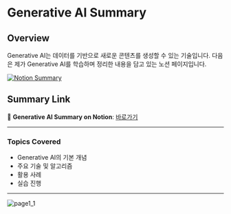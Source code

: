 # Generative AI Summary

## Overview

Generative AI는 데이터를 기반으로 새로운 콘텐츠를 생성할 수 있는 기술입니다. 다음은 제가 Generative AI를 학습하며 정리한 내용을 담고 있는 노션 페이지입니다.

[![Notion Summary](https://user-images.githubusercontent.com/user-attachments/assets/1a587742-11f2-4a63-876d-9de1bb04d3b7)](https://www.notion.so/AI-1591c9ad1ab2804fb0f1d4186c35ace9)

## Summary Link

📝 **Generative AI Summary on Notion**: [바로가기](https://www.notion.so/AI-1591c9ad1ab2804fb0f1d4186c35ace9)

---

### Topics Covered

- Generative AI의 기본 개념
- 주요 기술 및 알고리즘
- 활용 사례
- 실습 진행

---

![page1_1](https://github.com/user-attachments/assets/f4e232c1-d485-419d-950d-39f9537aebbf)
